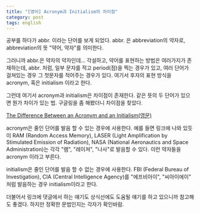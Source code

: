 ```yaml
---
title: "[영어] Acronym과 Initialism의 차이점"
category: post
tags: english
---
```

공부를 하다가 abbr. 이라는 단어를 보게 되었다. abbr. 은 abbreviation의 약자로, abbreviation의 뜻 "약어, 약자"를 의미한다.

그러니까 abbr.은 약자의 약자인데... 각설하고, 약어를 표현하는 방법은 여러가지가 존재하는데, abbr. 처럼, 일부 문자를 적고 period(점)을 찍는 경우가 있고, 여러 단어가 걸쳐있는 경우 그 첫문자를 적어주는 경우가 있다. 여기서 후자의 표현 방식을 acronym, 혹은 initialism 이라고 한다.


그런데 여기서 acronym과 initialism은 차이점이 존재한다. 같은 뜻의 두 단어가 있으면 뭔가 차이가 있는 법. 구글링을 좀 해봤더니 차이점을 찾았다.


[The Difference Between an Acronym and an Initialism(영문)](http://www.todayifoundout.com/index.php/2012/05/the-difference-between-an-acronym-and-an-initialism/)


acronym은 줄인 단어를 발음 할 수 있는 경우에 사용한다. 예를 들면 링크에 나와 있듯이 RAM (Random Access Memory), LASER (Light Amplification by Stimulated Emission of Radiation), NASA (National Aeronautics and Space Administration)는 각각 "램", "레이져", "나사"로 발음할 수 있다. 이런 약자들을 acronym 이라고 부른다.


initialism은 줄인 단어를 발음 할 수 없는 경우에 사용한다. FBI (Federal Bureau of Investigation), CIA (Central Intelligence Agency)를 "에프비아이", "씨아이에이" 처럼 발음하는 경우 initialism이라고 한다.


더불어서 링크에 댓글에서 하는 얘기도 상식선에도 도움될 얘기를 하고 있으니까 참고해도 좋겠다. 하지만 정확한 문법인지는 각자가 확인바람.
